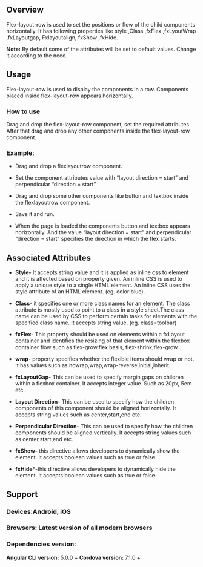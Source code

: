 


## Overview
Flex-layout-row is used to set the positions or flow of the child components horizontally. It has following properties like style ,Class ,fxFlex ,fxLyoutWrap ,fxLayoutgap, Fxlayoutalign, fxShow ,fxHide.

**Note:** By default some of the attributes will be set to default values. Change it according to the need.

## Usage
Flex-layout-row is used to display the components in a row. Components placed inside flex-layout-row appears horizontally.

### How to use
Drag and drop the flex-layout-row component, set the required attributes. After that drag and drop any other components inside the flex-layout-row component.

### Example:
- Drag and drop a flexlayoutrow component.

- Set the component attributes value with “layout direction = start” and perpendicular “direction = start”

- Drag and drop some other components like button and textbox inside the flexlayoutrow component.

- Save it and run.

- When the page is loaded the components button and textbox appears horizontally. And the value “layout direction = start” and perpendicular “direction = start” specifies the direction in which the flex starts.

## Associated Attributes
- **Style-** It accepts string value and it is applied as inline css to element and it is affected based on property given. An inline CSS is used to apply a unique style to a single HTML element. An inline CSS uses the style attribute of an HTML element.
(eg. color:blue).

- **Class-** it specifies one or more class names for an element. The class attribute is mostly used to point to a class in a style sheet.The class name can be used by CSS to perform certain tasks for elements with the specified class name. It accepts string value. (eg. class=toolbar)

- **fxFlex-** This property should be used on elements within a fxLayout container and identifies the resizing of that element within the flexbox container flow such as flex-grow,flex basis, flex-shrink,flex-grow.
- **wrap**- property specifies whether the flexible items should wrap or not. It has values such as nowrap,wrap,wrap-reverse,initial,inherit.
- **fxLayoutGap-** This can be used to specify margin gaps on children within a flexbox container. It accepts integer value. Such as 20px, 5em etc.
- **Layout Direction-** This can be used to specify how the children components of this component should be aligned horizontally. It accepts string values such as center,start,end etc.
- **Perpendicular  Direction-** This can be used to specify how the children components should be aligned vertically. It accepts string values such as center,start,end etc.
- **fxShow-** this directive allows developers to dynamically show the element. It accepts boolean values such as true or false.
- **fxHide***-this directive allows developers to dynamically hide the element. It accepts boolean values such as true or false.

## Support 
### Devices:Android, iOS
### Browsers:  Latest version of all modern browsers
 ### Dependencies version: 
 **Angular CLI version:** 5.0.0 + 
 **Cordova version:** 7.1.0 +
